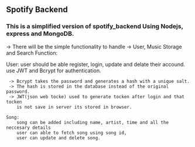 ## Spotify Backend 

### This is a simplified version of spotify_backend Using Nodejs, express and MongoDB.

-> There will be the simple functionality to handle 
-> User, Music Storage and Search Function:

   User: 
       user should be able register, login, update and delate their accound.
       use JWT and Bcrypt for authentication.

     -> Bcrypt takes the password and generates a hash with a unique salt.
     -> The hash is stored in the database instead of the original password.
     -> JWT(json web tocke) used to generate tocken after login and that tocken 
        is not save in server its stored in browser.

    Song:
        song can be added including name, artist, time and all the neccesary details
        user can able to fetch song using song id,
        user can update and delete song.
